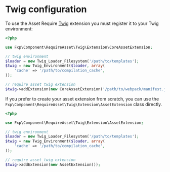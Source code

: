 Twig configuration
==================

To use the Asset Require [Twig](http://twig.sensiolabs.org/) extension you must
register it to your Twig environment:

```php
<?php

use Fxp\Component\RequireAsset\Twig\Extension\CoreAssetExtension;

// twig environment
$loader = new Twig_Loader_Filesystem('/path/to/templates');
$twig = new Twig_Environment($loader, array(
    'cache' => '/path/to/compilation_cache',
));

// require asset twig extension
$twig->addExtension(new CoreAssetExtension('/path/to/webpack/manifest.json', 'manifest'));
```

If you prefer to create your asset extension from scratch,
you can use the `Fxp\Component\RequireAsset\Twig\Extension\AssetExtension` class directly.

```php
<?php

use Fxp\Component\RequireAsset\Twig\Extension\AssetExtension;

// twig environment
$loader = new Twig_Loader_Filesystem('/path/to/templates');
$twig = new Twig_Environment($loader, array(
    'cache' => '/path/to/compilation_cache',
));

// require asset twig extension
$twig->addExtension(new AssetExtension());
```
